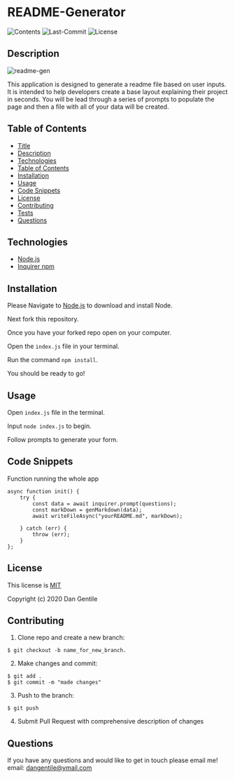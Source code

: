 # README-Generator 

![Contents](https://img.shields.io/github/languages/top/dan-gentile/readme-generator)
![Last-Commit](https://img.shields.io/github/last-commit/dan-gentile/readme-generator)
![License](https://img.shields.io/github/license/dan-gentile/readme-generator)

## Description 

![readme-gen](https://user-images.githubusercontent.com/68626350/94948032-80a60680-0493-11eb-8ca9-021f2f786092.gif)


This application is designed to generate a readme file based on user inputs. It is intended to help developers create a base layout explaining their project in seconds. You will be lead through a series of prompts to populate the page and then a file with all of your data will be created. 

## Table of Contents

- [Title](#title)
- [Description](#description)
- [Technologies](#technologies)
- [Table of Contents](#table-of-contents)
- [Installation](#installation)
- [Usage](#usage)
- [Code Snippets](#code-snippets)
- [License](#license)
- [Contributing](#contributing)
- [Tests](#tests)
- [Questions](#questions)

## Technologies 

- [Node.js](https://nodejs.org/en/)
- [Inquirer npm](https://www.npmjs.com/package/inquirer)

## Installation 

Please Navigate to [Node.js](https://nodejs.org/en/) to download and install Node.

Next fork this repository. 

Once you have your forked repo open on your computer. 

Open the `index.js` file in your terminal.

Run the command `npm install`.

You should be ready to go! 

## Usage


Open `index.js` file in the terminal. 

Input `node index.js` to begin. 

Follow prompts to generate your form. 

## Code Snippets

Function running the whole app
~~~
async function init() {
    try {
        const data = await inquirer.prompt(questions);
        const markDown = genMarkdown(data);
        await writeFileAsync("yourREADME.md", markDown);

    } catch (err) {
        throw (err);
    }
};
~~~


## License 

This license is [MIT](https://github.com/dan-gentile/readme-generator/blob/master/LICENSE)

Copyright (c) 2020 Dan Gentile 

## Contributing 


1. Clone repo and create a new branch: 
~~~
$ git checkout -b name_for_new_branch.
~~~
2. Make changes and commit: 
~~~
$ git add . 
$ git commit -m "made changes"
~~~
3. Push to the branch:
~~~
$ git push
~~~
4. Submit Pull Request with comprehensive description of changes

## Questions 

If you have any questions and would like to get in touch please email me! 
email: dangentile@ymail.com